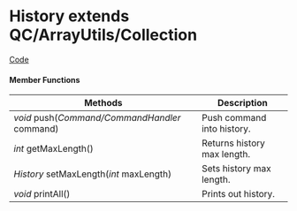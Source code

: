 
# **History** extends QC/ArrayUtils/Collection


[Code](https://github.com/QuentinCaffeino/godot-console/blob/master/src/History.gd)


#### Member Functions

| Methods | Description |
|--|--|
| *void* push(*Command/CommandHandler* command) | Push command into history. |
| *int* getMaxLength() | Returns history max length. |
| *History* setMaxLength(*int* maxLength) | Sets history max length. |
| *void* printAll() | Prints out history. |
